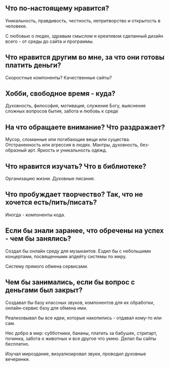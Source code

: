 ## Что по-настоящему нравится?

Уникальность, правдивость, честность, непритворство и открытость в человеке.

С любовью о людях, здравым смыслом и креативом сделанный дизайн всего - от среды до сайта и программы.

## Что нравится другим во мне, за что они готовы платить деньги?

Скоростные компоненты? Качественные сайты?

## Хобби, свободное время - куда?

Духовность, философия, мотивация, служение Богу, выяснение сложных вопросов бытия, забота и любовь к среде

## На что обращаете внимание? Что раздражает?

Мусор, сломанные или погибающие вещи или существа. Отстраненность или агрессия в людях. Мантры, духовность, без-образный арт. Яркость и уникальность одежд.

## Что нравится изучать? Что в библиотеке?

Организацию жизни. Духовные писания.

## Что пробуждает творчество? Так, что не хочется есть/пить/писать?

Иногда - компоненты кода.

## Если бы знали заранее, что обречены на успех - чем бы занялись?

Создал бы онлайн среду для музыкантов. Ездил бы с небольшими концертами, посвященными апдейту системы по миру.

Систему прямого обмена сервисами.

## Чем бы занимались, если бы вопрос с деньгами был закрыт?

Создавал бы базу классных звуков, компонентов для их обработки, онлайн-сервис базу для обмена ими.

Реализовывал бы все идеи, которые накопились - отдавал кому-то или сам.

Нес добро в мир: субботники, бананы, платить за бабушек, стритарт, починка, забота о животных и все другое что умею. Делал бы сайты бесплатно.

Изучал мироздание, визуализировал звуки, проводил духовные вечеринки.
